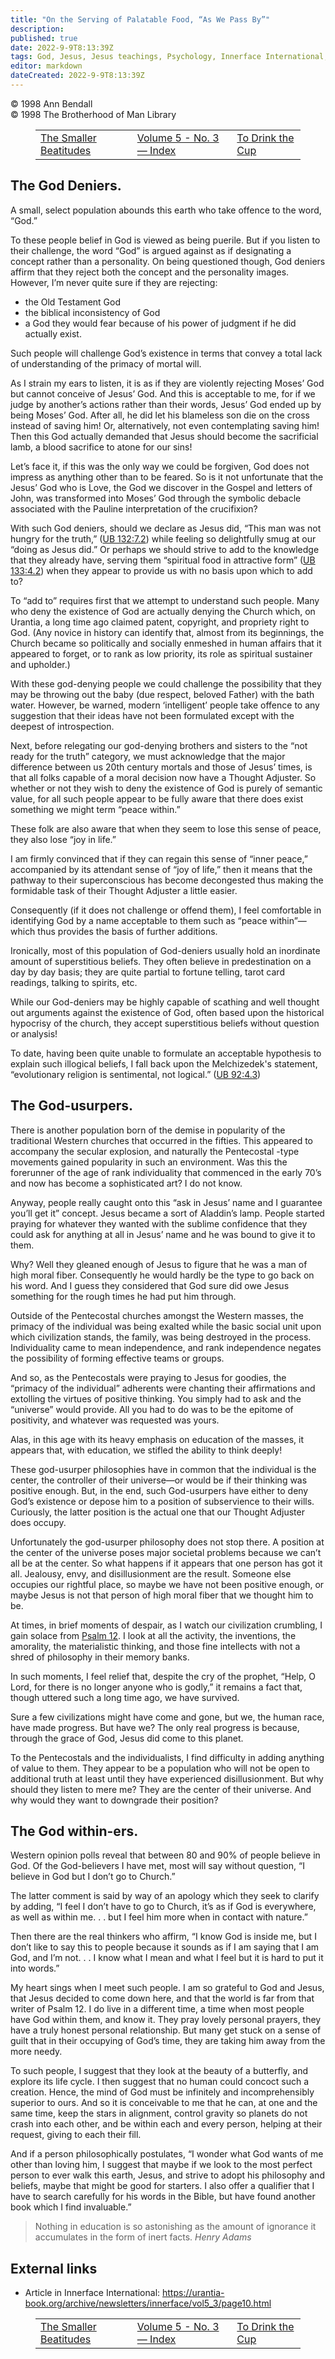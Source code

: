 ```yaml
---
title: "On the Serving of Palatable Food, “As We Pass By”"
description: 
published: true
date: 2022-9-9T8:13:39Z
tags: God, Jesus, Jesus teachings, Psychology, Innerface International, article
editor: markdown
dateCreated: 2022-9-9T8:13:39Z
---
```


<p class="v-card v-sheet theme--light grey lighten-3 px-2">© 1998 Ann Bendall<br>© 1998 The Brotherhood of Man Library</p>
<figure class="table chapter-navigator">
  <table>
    <tbody>
      <tr>
        <td>
        <a href="/en/article/Ken_Glasziou/The_Smaller_Beatitudes">
          <span class="mdi mdi-arrow-left-drop-circle"></span><span class="pl-2">The Smaller Beatitudes</span>
        </a>
        </td>
        <td>
        <a href="/en/index/articles_innerface#volume-5-no-3">
          <span class="mdi mdi-book-open-variant"></span><span class="pl-2">Volume 5 - No. 3 — Index</span>
        </a>
        </td>
        <td>
        <a href="/en/article/Ann_Bendall/To_Drink_the_Cup">
          <span class="pr-2">To Drink the Cup</span><span class="mdi mdi-arrow-right-drop-circle"></span>
        </a>
        </td>
      </tr>
    </tbody>
  </table>
</figure>


## The God Deniers.

A small, select population abounds this earth who take offence to the word, “God.”

To these people belief in God is viewed as being puerile. But if you listen to their challenge, the word “God” is argued against as if designating a concept rather than a personality. On being questioned though, God deniers affirm that they reject both the concept and the personality images. However, I’m never quite sure if they are rejecting:

- the Old Testament God
- the biblical inconsistency of God
- a God they would fear because of his power of judgment if he did actually exist.

Such people will challenge God’s existence in terms that convey a total lack of understanding of the primacy of mortal will.

As I strain my ears to listen, it is as if they are violently rejecting Moses’ God but cannot conceive of Jesus’ God. And this is acceptable to me, for if we judge by another’s actions rather than their words, Jesus’ God ended up by being Moses’ God. After all, he did let his blameless son die on the cross instead of saving him! Or, alternatively, not even contemplating saving him! Then this God actually demanded that Jesus should become the sacrificial lamb, a blood sacrifice to atone for our sins!

Let’s face it, if this was the only way we could be forgiven, God does not impress as anything other than to be feared. So is it not unfortunate that the Jesus’ God who is Love, the God we discover in the Gospel and letters of John, was transformed into Moses’ God through the symbolic debacle associated with the Pauline interpretation of the crucifixion?

With such God deniers, should we declare as Jesus did, “This man was not hungry for the truth,” (<a id="a52_97"></a>[UB 132:7.2](/en/The_Urantia_Book/132#p7_2)) while feeling so delightfully smug at our “doing as Jesus did.” Or perhaps we should strive to add to the knowledge that they already have, serving them “spiritual food in attractive form” (<a id="a52_332"></a>[UB 133:4.2](/en/The_Urantia_Book/133#p4_2)) when they appear to provide us with no basis upon which to add to?

To “add to” requires first that we attempt to understand such people. Many who deny the existence of God are actually denying the Church which, on Urantia, a long time ago claimed patent, copyright, and propriety right to God. (Any novice in history can identify that, almost from its beginnings, the Church became so politically and socially enmeshed in human affairs that it appeared to forget, or to rank as low priority, its role as spiritual sustainer and upholder.)

With these god-denying people we could challenge the possibility that they may be throwing out the baby (due respect, beloved Father) with the bath water. However, be warned, modern ‘intelligent’ people take offence to any suggestion that their ideas have not been formulated except with the deepest of introspection.

Next, before relegating our god-denying brothers and sisters to the “not ready for the truth” category, we must acknowledge that the major difference between us 20th century mortals and those of Jesus’ times, is that all folks capable of a moral decision now have a Thought Adjuster. So whether or not they wish to deny the existence of God is purely of semantic value, for all such people appear to be fully aware that there does exist something we might term “peace within.”

These folk are also aware that when they seem to lose this sense of peace, they also lose “joy in life.”

I am firmly convinced that if they can regain this sense of “inner peace,” accompanied by its attendant sense of “joy of life,” then it means that the pathway to their superconscious has become decongested thus making the formidable task of their Thought Adjuster a little easier.

Consequently (if it does not challenge or offend them), I feel comfortable in identifying God by a name acceptable to them such as “peace within”—which thus provides the basis of further additions.

Ironically, most of this population of God-deniers usually hold an inordinate amount of superstitious beliefs. They often believe in predestination on a day by day basis; they are quite partial to fortune telling, tarot card readings, talking to spirits, etc.

While our God-deniers may be highly capable of scathing and well thought out arguments against the existence of God, often based upon the historical hypocrisy of the church, they accept superstitious beliefs without question or analysis!

To date, having been quite unable to formulate an acceptable hypothesis to explain such illogical beliefs, I fall back upon the Melchizedek's statement, “evolutionary religion is sentimental, not logical.” (<a id="a70_207"></a>[UB 92:4.3](/en/The_Urantia_Book/92#p4_3))

## The God-usurpers.

There is another population born of the demise in popularity of the traditional Western churches that occurred in the fifties. This appeared to accompany the secular explosion, and naturally the Pentecostal -type movements gained popularity in such an environment. Was this the forerunner of the age of rank individuality that commenced in the early 70’s and now has become a sophisticated art? I do not know.

Anyway, people really caught onto this “ask in Jesus’ name and I guarantee you’ll get it” concept. Jesus became a sort of Aladdin’s lamp. People started praying for whatever they wanted with the sublime confidence that they could ask for anything at all in Jesus’ name and he was bound to give it to them.

Why? Well they gleaned enough of Jesus to figure that he was a man of high moral fiber. Consequently he would hardly be the type to go back on his word. And I guess they considered that God sure did owe Jesus something for the rough times he had put him through.

Outside of the Pentecostal churches amongst the Western masses, the primacy of the individual was being exalted while the basic social unit upon which civilization stands, the family, was being destroyed in the process. Individuality came to mean independence, and rank independence negates the possibility of forming effective teams or groups.

And so, as the Pentecostals were praying to Jesus for goodies, the “primacy of the individual” adherents were chanting their affirmations and extolling the virtues of positive thinking. You simply had to ask and the “universe” would provide. All you had to do was to be the epitome of positivity, and whatever was requested was yours.

Alas, in this age with its heavy emphasis on education of the masses, it appears that, with education, we stifled the ability to think deeply!

These god-usurper philosophies have in common that the individual is the center, the controller of their universe—or would be if their thinking was positive enough. But, in the end, such God-usurpers have either to deny God’s existence or depose him to a position of subservience to their wills. Curiously, the latter position is the actual one that our Thought Adjuster does occupy.

Unfortunately the god-usurper philosophy does not stop there. A position at the center of the universe poses major societal problems because we can’t all be at the center. So what happens if it appears that one person has got it all. Jealousy, envy, and disillusionment are the result. Someone else occupies our rightful place, so maybe we have not been positive enough, or maybe Jesus is not that person of high moral fiber that we thought him to be.

At times, in brief moments of despair, as I watch our civilization crumbling, I gain solace from [Psalm 12](/en/Bible/Psalms/12). I look at all the activity, the inventions, the amorality, the materialistic thinking, and those fine intellects with not a shred of philosophy in their memory banks.

In such moments, I feel relief that, despite the cry of the prophet, “Help, O Lord, for there is no longer anyone who is godly,” it remains a fact that, though uttered such a long time ago, we have survived.

Sure a few civilizations might have come and gone, but we, the human race, have made progress. But have we? The only real progress is because, through the grace of God, Jesus did come to this planet.

To the Pentecostals and the individualists, I find difficulty in adding anything of value to them. They appear to be a population who will not be open to additional truth at least until they have experienced disillusionment. But why should they listen to mere me? They are the center of their universe. And why would they want to downgrade their position?

## The God within-ers.

Western opinion polls reveal that between 80 and 90% of people believe in God. Of the God-believers I have met, most will say without question, “I believe in God but I don’t go to Church.”

The latter comment is said by way of an apology which they seek to clarify by adding, “I feel I don’t have to go to Church, it’s as if God is everywhere, as well as within me. . . but I feel him more when in contact with nature.”

Then there are the real thinkers who affirm, “I know God is inside me, but I don’t like to say this to people because it sounds as if I am saying that I am God, and I’m not. . . I know what I mean and what I feel but it is hard to put it into words.”

My heart sings when I meet such people. I am so grateful to God and Jesus, that Jesus decided to come down here, and that the world is far from that writer of Psalm 12. I do live in a different time, a time when most people have God within them, and know it. They pray lovely personal prayers, they have a truly honest personal relationship. But many get stuck on a sense of guilt that in their occupying of God’s time, they are taking him away from the more needy.

To such people, I suggest that they look at the beauty of a butterfly, and explore its life cycle. I then suggest that no human could concoct such a creation. Hence, the mind of God must be infinitely and incomprehensibly superior to ours. And so it is conceivable to me that he can, at one and the same time, keep the stars in alignment, control gravity so planets do not crash into each other, and be within each and every person, helping at their request, giving to each their fill.

And if a person philosophically postulates, “I wonder what God wants of me other than loving him, I suggest that maybe if we look to the most perfect person to ever walk this earth, Jesus, and strive to adopt his philosophy and beliefs, maybe that might be good for starters. I also offer a qualifier that I have to search carefully for his words in the Bible, but have found another book which I find invaluable.”

> Nothing in education is so astonishing as the amount of ignorance it accumulates in the form of inert facts. 
> _Henry Adams_

## External links

- Article in Innerface International: https://urantia-book.org/archive/newsletters/innerface/vol5_3/page10.html




<figure class="table chapter-navigator">
  <table>
    <tbody>
      <tr>
        <td>
        <a href="/en/article/Ken_Glasziou/The_Smaller_Beatitudes">
          <span class="mdi mdi-arrow-left-drop-circle"></span><span class="pl-2">The Smaller Beatitudes</span>
        </a>
        </td>
        <td>
        <a href="/en/index/articles_innerface#volume-5-no-3">
          <span class="mdi mdi-book-open-variant"></span><span class="pl-2">Volume 5 - No. 3 — Index</span>
        </a>
        </td>
        <td>
        <a href="/en/article/Ann_Bendall/To_Drink_the_Cup">
          <span class="pr-2">To Drink the Cup</span><span class="mdi mdi-arrow-right-drop-circle"></span>
        </a>
        </td>
      </tr>
    </tbody>
  </table>
</figure>
